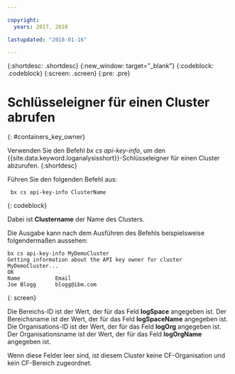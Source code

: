 ```yaml
---

copyright:
  years: 2017, 2018

lastupdated: "2018-01-16"

---
```


{:shortdesc: .shortdesc}
{:new_window: target="_blank"}
{:codeblock: .codeblock}
{:screen: .screen}
{:pre: .pre}


# Schlüsseleigner für einen Cluster abrufen
{: #containers_key_owner}

Verwenden Sie den Befehl *bx cs api-key-info*, um den {{site.data.keyword.loganalysisshort}}-Schlüsseleigner für einen Cluster abzurufen.
{:shortdesc}

Führen Sie den folgenden Befehl aus:

```
 bx cs api-key-info ClusterName
```
{: codeblock}

Dabei ist **Clustername** der Name des Clusters.


Die Ausgabe kann nach dem Ausführen des Befehls beispielsweise folgendermaßen aussehen:

```
bx cs api-key-info MyDemoCluster
Getting information about the API key owner for cluster MyDemoCluster...
OK
Name           Email   
Joe Blogg      blogg@ibm.com   
```
{: screen}

Die Bereichs-ID ist der Wert, der für das Feld **logSpace** angegeben ist.
Der Bereichsname ist der Wert, der für das Feld **logSpaceName** angegeben ist.
Die Organisations-ID ist der Wert, der für das Feld **logOrg** angegeben ist.
Der Organisationsname ist der Wert, der für das Feld **logOrgName** angegeben ist.

Wenn diese Felder leer sind, ist diesem Cluster keine CF-Organisation und kein CF-Bereich zugeordnet.



